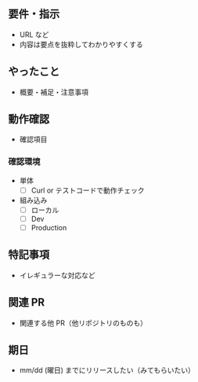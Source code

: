 <!-- I want to review in Japanese. -->
## 要件・指示
- URL など
- 内容は要点を抜粋してわかりやすくする

## やったこと
- 概要・補足・注意事項

## 動作確認
- 確認項目

### 確認環境
- 単体
    - [ ] Curl or テストコードで動作チェック
- 組み込み
    - [ ] ローカル
    - [ ] Dev
    - [ ] Production

## 特記事項
- イレギュラーな対応など

## 関連 PR
- 関連する他 PR（他リポジトリのものも）

## 期日
- mm/dd (曜日) までにリリースしたい（みてもらいたい）

<!-- for GitHub Copilot review rule -->
<!--
# PR Review への指示

## コメントの言語
- プルリクエスト概要やコメントは必ず日本語で書いてください。

## レビューコメントの分類（prefix）
レビュー内容には以下の接頭辞（prefix）を付けてください。

- [must] must fix
- [imo] in my opinion
- [nits] nitpick
- [ask] question
- [fyi] for your information
-->
<!-- for GitHub Copilot review rule -->

<!-- I want to review in Japanese. -->
